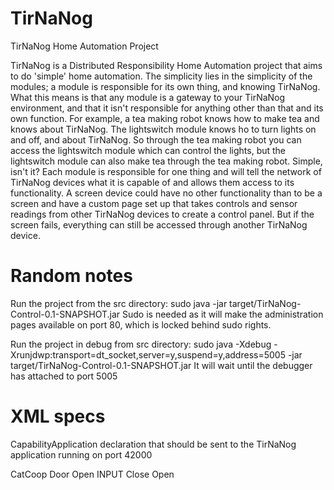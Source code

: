 # TirNaNog
TirNaNog Home Automation Project

TirNaNog is a Distributed Responsibility Home Automation project that aims to do 'simple' home automation.
The simplicity lies in the simplicity of the modules; a module is responsible for its own thing, and knowing TirNaNog.
What this means is that any module is a gateway to your TirNaNog environment, and that it isn't responsible for anything other than that and its own function.
For example, a tea making robot knows how to make tea and knows about TirNaNog. The lightswitch module knows ho to turn lights on and off, and about TirNaNog. So through the tea making robot you can access the lightswitch module which can control the lights, but the lightswitch module can also make tea through the tea making robot. Simple, isn't it? Each module is responsible for one thing and will tell the network of TirNaNog devices what it is capable of and allows them access to its functionality.
A screen device could have no other functionality than to be a screen and have a custom page set up that takes controls and sensor readings from other TirNaNog devices to create a control panel. But if the screen fails, everything can still be accessed through another TirNaNog device.


# Random notes
Run the project from the src directory: sudo java -jar target/TirNaNog-Control-0.1-SNAPSHOT.jar
Sudo is needed as it will make the administration pages available on port 80, which is locked behind sudo rights.

Run the project in debug from src directory: sudo java -Xdebug -Xrunjdwp:transport=dt_socket,server=y,suspend=y,address=5005 -jar target/TirNaNog-Control-0.1-SNAPSHOT.jar
It will wait until the debugger has attached to port 5005



# XML specs

CapabilityApplication declaration that should be sent to the TirNaNog application running on port 42000
<?xml version="1.0" encoding="UTF-8" standalone="yes"?>
<capabilityApplication>
    <name>CatCoop</name>
    <capabilities>
        <name>Door</name>
        <parameterDefinitions>
            <parameterDefinition xmlns:xsi="http://www.w3.org/2001/XMLSchema-instance" xsi:type="enumParameterDefinition">
                <name>Open</name>
                <parameterType>INPUT</parameterType>
                <values>
                    <value>Close</value>
                    <value>Open</value>
                </values>
            </parameterDefinition>
        </parameterDefinitions>
    </capabilities>
</capabilityApplication>